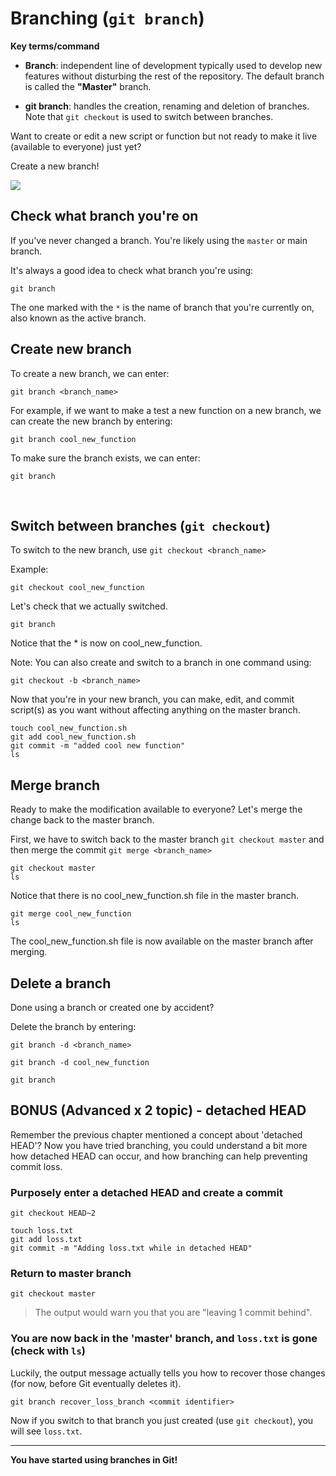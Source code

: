 # Branching (`git branch`)

**Key terms/command**

* **Branch**: independent line of development typically used to develop new features without disturbing the rest of the repository. The default branch is called the **"Master"** branch.

* **git branch**: handles the creation, renaming and deletion of branches. Note that `git checkout` is used to switch between branches.

Want to create or edit a new script or function but not ready to make it live (available to everyone) just yet?

Create a new branch!

![](img/git_branch_merge.png)


## Check what branch you're on

If you've never changed a branch. You're likely using the `master` or main branch.

It's always a good idea to check what branch you're using:

```
git branch
```

The one marked with the `*` is the name of branch that you're currently on, also known as the active branch.


## Create new branch

To create a new branch, we can enter:

```
git branch <branch_name>
```

For example, if we want to make a test a new function on a new branch, we can create the new branch by entering:
```
git branch cool_new_function
```

To make sure the branch exists, we can enter:
```
git branch
```

<br>

## Switch between branches (`git checkout`)

To switch to the new branch, use `git checkout <branch_name>`

Example:
```
git checkout cool_new_function
```

Let's check that we actually switched.
```
git branch
```

Notice that the * is now on cool_new_function.

Note: You can also create and switch to a branch in one command using:

```
git checkout -b <branch_name>
```

Now that you're in your new branch, you can make, edit, and commit script(s) as you want without affecting anything on the master branch.

```
touch cool_new_function.sh
git add cool_new_function.sh
git commit -m "added cool new function"
ls
```

## Merge branch

Ready to make the modification available to everyone? Let's merge the change back to the master branch.

First, we have to switch back to the master branch `git checkout master` and then merge the commit `git merge <branch_name>`

```
git checkout master
ls
```

Notice that there is no cool_new_function.sh file in the master branch.

```
git merge cool_new_function
ls
```

The cool_new_function.sh file is now available on the master branch after merging.

## Delete a branch

Done using a branch or created one by accident?

Delete the branch by entering:

```
git branch -d <branch_name>
```

```
git branch -d cool_new_function
```

```
git branch
```

## BONUS (Advanced x 2 topic) - detached HEAD

Remember the previous chapter mentioned a concept about 'detached HEAD'? Now you have tried branching, you could understand a bit more how detached HEAD can occur, and how branching can help preventing commit loss.

### Purposely enter a detached HEAD and create a commit
```
git checkout HEAD~2
```

```
touch loss.txt
git add loss.txt
git commit -m "Adding loss.txt while in detached HEAD"
```

### Return to master branch
```
git checkout master
```

> The output would warn you that you are "leaving 1 commit behind".

### You are now back in the 'master' branch, and `loss.txt` is gone (check with `ls`)

Luckily, the output message actually tells you how to recover those changes (for now, before Git eventually deletes it).
```
git branch recover_loss_branch <commit identifier>
```

Now if you switch to that branch you just created (use `git checkout`), you will see `loss.txt`.


***
**You have started using branches in Git!**